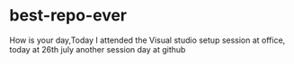 # best-repo-ever
How is your day,Today I  attended the Visual studio setup session at office,
today at 26th july another session day at github
